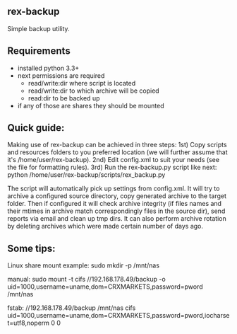 rex-backup
----

Simple backup utility.

Requirements
----

- installed python 3.3+
- next permissions are required
    - read/write:dir where script is located
    - read/write:dir to which archive will be copied
    - read:dir to be backed up
- if any of those are shares they should be mounted


Quick guide:
---

Making use of rex-backup can be achieved in three steps:
1st) Copy scripts and resources folders to you preferred location (we will further assume that it's /home/user/rex-backup).
2nd) Edit config.xml to suit your needs (see the file for formatting rules).
3rd) Run the rex-backup.py script like next: python /home/user/rex-backup/scripts/rex_backup.py

The script will automatically pick up settings from config.xml. It will try to archive a configured source directory, copy
generated archive to the target folder. Then if configured it will check archive integrity (if files names and their mtimes
in archive match correspondingly files in the source dir), send reports via email and clean up tmp dirs. It can also perform
archive rotation by deleting archives which were made certain number of days ago.

Some tips:
---

Linux share mount example:
sudo mkdir -p /mnt/nas

manual:
sudo mount -t cifs //192.168.178.49/backup -o uid=1000,username=uname,dom=CRXMARKETS,password=pword /mnt/nas

fstab:
//192.168.178.49/backup /mnt/nas cifs uid=1000,username=uname,dom=CRXMARKETS,password=pword,iocharset=utf8,noperm 0 0